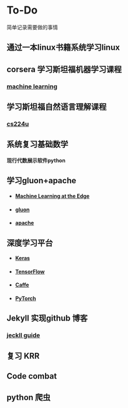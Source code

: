 # To-Do

简单记录需要做的事情



## 通过一本linux书籍系统学习linux

## corsera 学习斯坦福机器学习课程

### [machine learning](https://www.coursera.org/learn/machine-learning)

## 学习斯坦福自然语言理解课程

### [cs224u](https://web.stanford.edu/class/cs224u/)

## 系统复习基础数学

#### 现行代数展示软件python



## 学习gluon+apache

- #### [Machine Learning at the Edge](https://www.ugent.be/ea/idlab/en/research/ai-for-robotics-and-iot/machine-learning-at-the-edge.htm)
- #### [gluon](https://zh.gluon.ai/index.html)
- #### [apache](https://github.com/apache/incubator-mxnet)

## 深度学习平台

- ####  [Keras](https://keras.io/zh/)

- #### [TensorFlow](https://www.tensorflow.org/?hl=zh-cn)

- #### [Caffe](http://caffe.berkeleyvision.org/)

- #### [PyTorch](https://pytorch.org/)

## Jekyll 实现github 博客

### [jeckll guide](https://jekyllrb.com/docs/quickstart/)

## 复习 KRR

##  Code combat

## python 爬虫

